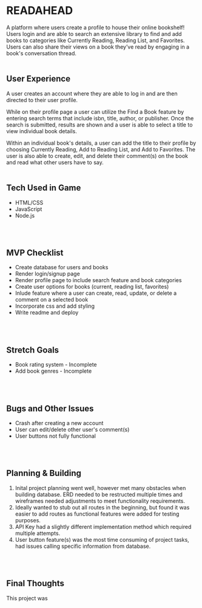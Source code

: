 # READAHEAD

A platform where users create a profile to house their online bookshelf! Users login and are able to search an extensive library to find and add books to categories like Currently Reading, Reading List, and Favorites. Users can also share their views on a book they’ve read by engaging in a book's conversation thread.
<br>
<br>

## User Experience

A user creates an account where they are able to log in and are then directed to their user profile.

While on their profile page a user can utilize the Find a Book feature by entering search terms that include isbn, title, author, or publisher. Once the search is submitted, results are shown and a user is able to select a title to view individual book details.

Within an individual book's details, a user can add the title to their profile by choosing Currently Reading, Add to Reading List, and Add to Favorites. The user is also able to create, edit, and delete their comment(s) on the book and read what other users have to say.
<br>
<br>

## Tech Used in Game
* HTML/CSS
* JavaScript
* Node.js
<br>
<br>

## MVP Checklist
* Create database for users and books
* Render login/signup page
* Render profile page to include search feature and book categories
* Create user options for books (current, reading list, favorites)
* Inlude feature where a user can create, read, update, or delete a comment on a selected book
* Incorporate css and add styling
* Write readme and deploy

<br>
<br>

## Stretch Goals
* Book rating system - Incomplete
* Add book genres - Incomplete
<br>
<br>

## Bugs and Other Issues
* Crash after creating a new account
* User can edit/delete other user's comment(s)
* User buttons not fully functional
<br>
<br>

## Planning & Building
1. Inital project planning went well, however met many obstacles when building database. ERD needed to be restructed multiple times and wireframes needed adjustments to meet functionality requirements.
2. Ideally wanted to stub out all routes in the beginning, but found it was easier to add routes as functional features were added for testing purposes.
3. API Key had a slightly different implementation method which required multiple attempts.
4. User button feature(s) was the most time consuming of project tasks, had issues calling specific information from database.
<br>
<br>

## Final Thoughts
This project was 
